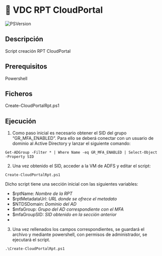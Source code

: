 :cop: VDC RPT CloudPortal
=======================
![PSVersion](https://img.shields.io/static/v1?label=PSVersion&message=%3E%3D5.1&color=blue&style=flat-square&logo=powershell)

## Descripción

Script creación RPT CloudPortal

## Prerequisitos

Powershell

## Ficheros

Create-CloudPortalRpt.ps1

## Ejecución

1.	Como paso inicial es necesario obtener el SID del grupo “GR_MFA_ENABLED”. 
Para ello se deberá conectar con un usuario de dominio al Active Directory y lanzar el siguiente comando:
```powerhell
Get-ADGroup -Filter * | Where Name -eq GR_MFA_ENABLED | Select-Object -Property SID
```


2.	Una vez obtenido el SID, acceder a la VM de ADFS y editar el script:
```powerhell
Create-CloudPortalRpt.ps1 
```

Dicho script tiene una sección inicial con las siguientes variables:
-	$rptName:	_Nombre de la RPT_
-	$rptMetadataUrl:	_URL donde se ofrece el metadato_
-	$NTDSDomain:	_Dominio del AD_
-	$mfaGroup:	_Grupo del AD correspondiente con el MFA_
-	$mfaGroupSID:	_SID obtenido en la sección anterior_
-	
3.	Una vez rellenados los campos correspondientes, se guardará el archivo y mediante powershell, con permisos de administrador, se ejecutará el script.
```powerhell
.\Create-CloudPortalRpt.ps1 
```
